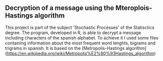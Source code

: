 ## Decryption of a message using the Mteroplois-Hastings algorithm

This project is part of the subject 'Stochastic Processes' of the Statisctics degree.
The program, developed in R, is able to decrypt a message including characters of the spanish alphabet.
To achieve it I used some files containing information about the most frequent word lenghts, bigrams and trigrams in spanish.
It is based on the [Metropolis-Hastings algorithm] (https://en.wikipedia.org/wiki/Metropolis%E2%80%93Hastings_algorithm)
